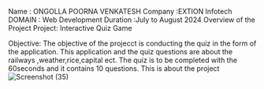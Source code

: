 Name : ONGOLLA POORNA VENKATESH
Company :EXTION Infotech
DOMAIN : Web Development
Duration :July to August 2024
    Overview of the Project
Project: Interactive Quiz Game

Objective:
The objective of the projecct is conducting the quiz in the form of the application. This application and the quiz questions are about the railways ,weather,rice,capital ect.
The quiz is to be  completed with the 60seconds and it contains 10 questions. This is about the project
![Screenshot (35)](https://github.com/user-attachments/assets/46cdd857-7da7-4e98-8ff1-90480f5ed56b)

